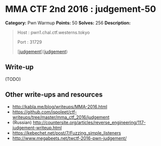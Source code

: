 # MMA CTF 2nd 2016 : judgement-50

**Category:** Pwn Warmup
**Points:** 50
**Solves:** 256
**Description:**

> Host : pwn1.chal.ctf.westerns.tokyo
>
> Port : 31729
>
>
> [[judgement](./judgement)]([judgement](./judgement))


## Write-up

(TODO)

## Other write-ups and resources

* http://kabla.me/blog/writeups/MMA-2016.html
* https://github.com/ispoleet/ctf-writeups/tree/master/mma_ctf_2016/judgement
* (Russian) http://countersite.org/articles/reverse_engineering/117-judgement-writeup.html
* https://kebechet.net/post/7/Fuzzing_simple_listeners
* http://www.megabeets.net/twctf-2016-pwn-judgement/
